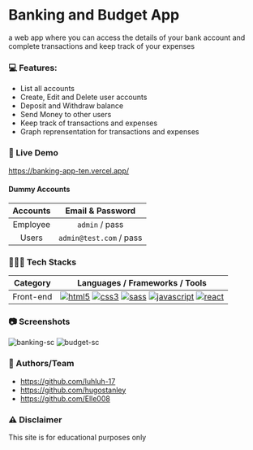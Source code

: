 # Banking and Budget App
a web app where you can access the details of your bank account and complete transactions and keep track of your expenses

### 💻 Features:
* List all accounts
* Create, Edit and Delete user accounts
* Deposit and Withdraw balance
* Send Money to other users
* Keep track of transactions and expenses
* Graph reprensentation for transactions and expenses

### 🚀 Live Demo
https://banking-app-ten.vercel.app/  
#### Dummy Accounts
Accounts    | Email & Password
:---------: | :-------------------------------:
Employee    | `admin` / pass
Users       | `admin@test.com` / pass

### 👨🏽‍💻 Tech Stacks

Category    | Languages / Frameworks / Tools
:---------: | :-------------------------------:
Front-end   | [![html5](https://upload.wikimedia.org/wikipedia/commons/thumb/3/38/HTML5_Badge.svg/64px-HTML5_Badge.svg.png)][1] [![css3](https://upload.wikimedia.org/wikipedia/commons/thumb/6/62/CSS3_logo.svg/64px-CSS3_logo.svg.png)][2] [![sass](https://upload.wikimedia.org/wikipedia/commons/thumb/9/96/Sass_Logo_Color.svg/64px-Sass_Logo_Color.svg.png)][3] [![javascript](https://upload.wikimedia.org/wikipedia/commons/thumb/6/6a/JavaScript-logo.png/64px-JavaScript-logo.png)][4] [![react](https://upload.wikimedia.org/wikipedia/commons/thumb/a/a7/React-icon.svg/64px-React-icon.svg.png)][5]

### 📷 Screenshots
![banking-sc](https://user-images.githubusercontent.com/33846123/177515726-ce8f42c4-7e4c-44f0-a78b-0f6b6a7e03ab.png)
![budget-sc](https://user-images.githubusercontent.com/33846123/177515686-1b649605-17c7-4e86-9bd4-a685b1994115.png)

### 👥 Authors/Team
* https://github.com/luhluh-17  
* https://github.com/hugostanley  
* https://github.com/Elle008  

### ⚠ Disclaimer
This site is for educational purposes only

<!-- Links -->
[1]: https://commons.wikimedia.org/wiki/File:HTML5_Badge.svg
[2]: https://commons.wikimedia.org/wiki/File:CSS3_logo.svg
[3]: https://commons.wikimedia.org/wiki/File:Sass_Logo_Color.svg
[4]: https://commons.wikimedia.org/wiki/File:JavaScript-logo.png
[5]: https://commons.wikimedia.org/wiki/File:React-icon.svg
